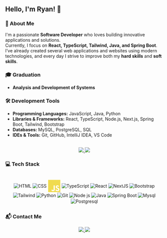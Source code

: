 ## Hello, I'm Ryan! 👋

### 🚀 About Me
I'm a passionate **Software Developer** who loves building innovative applications and solutions.  
Currently, I focus on **React, TypeScript, Tailwind, Java, and Spring Boot**.  
I’ve already created several web applications and websites using modern technologies, and every day I strive to improve both my **hard skills** and **soft skills**.  

### 🎓 Graduation
- **Analysis and Development of Systems**

### 🛠️ Development Tools
- **Programming Languages:** JavaScript, Java, Python  
- **Libraries & Frameworks:** React, TypeScript, Node.js, Next.js, Spring Boot, Tailwind, Bootstrap  
- **Databases:** MySQL, PostgreSQL, SQL  
- **IDEs & Tools:** Git, GitHub, IntelliJ IDEA, VS Code  

<br>

<div align="center">
  <a href="https://github.com/ryannardelli">
    <img height="180em" src="https://github-readme-stats.vercel.app/api?username=ryannardelli&show_icons=true&theme=radical&include_all_commits=true&count_private=true"/>
    <img height="180em" src="https://github-readme-stats.vercel.app/api/top-langs/?username=ryannardelli&layout=compact&langs_count=16&theme=radical"/>
  </a>
</div>

### 💻 Tech Stack
<div align="center" style="display: inline_block"><br>
   <img align="center" alt="HTML" height="40" width="40" src="https://cdn.jsdelivr.net/gh/devicons/devicon@latest/icons/html5/html5-original.svg">
   <img align="center" alt="CSS" height="40" width="40" src="https://cdn.jsdelivr.net/gh/devicons/devicon@latest/icons/css3/css3-original.svg">
   <img align="center" alt="JavaScript" height="40" width="40" src="https://raw.githubusercontent.com/devicons/devicon/master/icons/javascript/javascript-plain.svg">
   <img align="center" alt="TypeScript" height="40" width="40" src="https://cdn.jsdelivr.net/gh/devicons/devicon@latest/icons/typescript/typescript-original.svg">
   <img align="center" alt="React" height="40" width="40" src="https://cdn.jsdelivr.net/gh/devicons/devicon@latest/icons/react/react-original.svg">
   <img align="center" alt="NextJS" height="40" width="40" src="https://cdn.jsdelivr.net/gh/devicons/devicon@latest/icons/nextjs/nextjs-original.svg">
   <img align="center" alt="Bootstrap" height="40" width="40" src="https://cdn.jsdelivr.net/gh/devicons/devicon@latest/icons/bootstrap/bootstrap-original.svg">
   <img align="center" alt="Tailwind" height="40" width="40" src="https://cdn.jsdelivr.net/gh/devicons/devicon@latest/icons/tailwindcss/tailwindcss-original.svg">
   <img align="center" alt="Python" height="40" width="40" src="https://cdn.jsdelivr.net/gh/devicons/devicon@latest/icons/python/python-original.svg">
   <img align="center" alt="Git" height="40" width="40" src="https://cdn.jsdelivr.net/gh/devicons/devicon@latest/icons/git/git-original.svg">
   <img align="center" alt="Node js" height="40" width="40" src="https://cdn.jsdelivr.net/gh/devicons/devicon@latest/icons/nodejs/nodejs-original.svg">
   <img align="center" alt="Java" height="40" width="40" src="https://cdn.jsdelivr.net/gh/devicons/devicon@latest/icons/java/java-original.svg">
   <img align="center" alt="Spring Boot" height="40" width="40" src="https://cdn.jsdelivr.net/gh/devicons/devicon@latest/icons/spring/spring-original.svg">
   <img align="center" alt="Mysql" height="40" width="40" src="https://cdn.jsdelivr.net/gh/devicons/devicon@latest/icons/mysql/mysql-original.svg">
   <img align="center" alt="Postgresql" height="40" width="40" src="https://cdn.jsdelivr.net/gh/devicons/devicon@latest/icons/postgresql/postgresql-original.svg">
</div>

##

### 📬 Contact Me
<div align="center">
  <a href="mailto:ryannardelli12@gmail.com" target="_blank">
    <img src="https://img.shields.io/badge/Gmail-D14836?style=for-the-badge&logo=gmail&logoColor=white">
  </a>
  <a href="https://www.linkedin.com/in/ryan-nardelli-a50905228" target="_blank">
    <img src="https://img.shields.io/badge/LinkedIn-0077B5?style=for-the-badge&logo=linkedin&logoColor=white">
  </a> 
</div>
